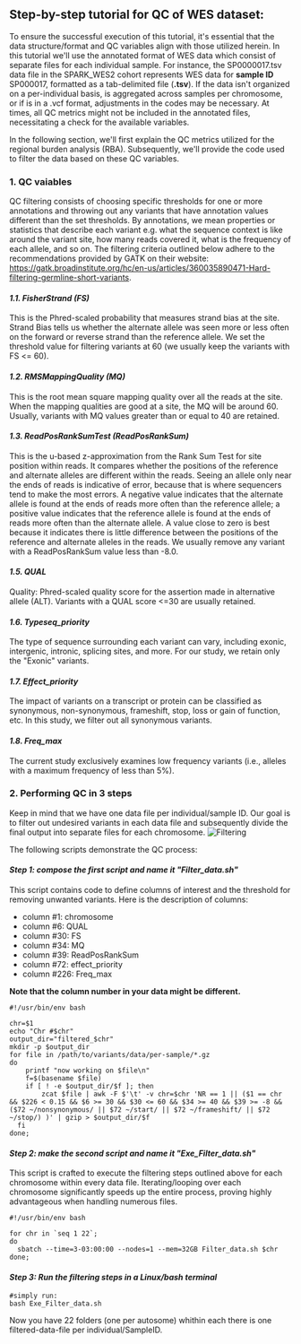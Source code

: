 ## Step-by-step tutorial for QC of WES dataset:
To ensure the successful execution of this tutorial, it's essential that the data structure/format 
and QC variables align with those utilized herein. In this tutorial we'll use the annotated format 
of WES data which consist of separate files for each individual sample. For instance, the SP0000017.tsv 
data file in the SPARK_WES2 cohort represents WES data for **sample ID** SP000017, formatted as a 
tab-delimited file (**.tsv**). If the data isn't organized on a per-individual basis, is aggregated 
across samples per chromosome, or if is in a .vcf format, adjustments in the codes may be necessary. 
At times, all QC metrics might not be included in the annotated files, necessitating a check for the 
available variables. 

In the following section, we'll first explain the QC metrics utilized for the regional burden analysis (RBA).
Subsequently, we'll provide the code used to filter the data based on these QC variables.

### 1. QC vaiables
QC filtering consists of choosing specific thresholds for one or more annotations and throwing out any 
variants that have annotation values different than the set thresholds. By annotations, we mean properties 
or statistics that describe each variant e.g. what the sequence context is like around the variant site, 
how many reads covered it, what is the frequency of each allele, and so on. The filtering criteria outlined below 
adhere to the recommendations provided by GATK on their website: 
<https://gatk.broadinstitute.org/hc/en-us/articles/360035890471-Hard-filtering-germline-short-variants>.

#### *1.1. FisherStrand (FS)*
This is the Phred-scaled probability that measures strand bias at the site. Strand Bias tells us whether the
alternate allele was seen more or less often on the forward or reverse strand than the reference allele. 
We set the threshold value for filtering variants at 60 (we usually keep the variants with FS <= 60).  

#### *1.2. RMSMappingQuality (MQ)*
This is the root mean square mapping quality over all the reads at the site. When the mapping qualities are good at a site, the MQ will be around 60. Usually, variants with MQ values greater than or equal to 40 are retained.

#### *1.3. ReadPosRankSumTest (ReadPosRankSum)*
This is the u-based z-approximation from the Rank Sum Test for site position within reads. It compares whether the positions of the reference and alternate alleles are different within the reads. Seeing an allele only near the ends of reads is indicative of error, because that is where sequencers tend to make the most errors. A negative value indicates that the alternate allele is found at the ends of reads more often than the reference allele; a positive value indicates that the reference allele is found at the ends of reads more often than the alternate allele. A value close to zero is best because it indicates there is little difference between the positions of the reference and alternate alleles in the reads. We usually remove any variant with a ReadPosRankSum value less than -8.0.

#### *1.5. QUAL*
Quality: Phred-scaled quality score for the assertion made in alternative allele (ALT). Variants with a QUAL score <=30 are usually retained.

#### *1.6. Typeseq_priority*
The type of sequence surrounding each variant can vary, including exonic, intergenic, intronic, splicing sites, and more. For our study, we retain only the "Exonic" variants.

#### *1.7. Effect_priority*
The impact of variants on a transcript or protein can be classified as synonymous, non-synonymous, frameshift, stop, loss or gain of function, etc. In this study, we filter out all synonymous variants.

#### *1.8. Freq_max*
The current study exclusively examines low frequency variants (i.e., alleles with a maximum frequency of less than 5%).


### 2. Performing QC in 3 steps
Keep in mind that we have one data file per individual/sample ID. Our goal is to filter out undesired variants in each data file and subsequently divide the final output into separate files for each chromosome.
![Filtering](https://github.com/NSafarian/RBA_Project/assets/102309428/577b55c8-e0da-498b-b2bc-0123b10dcedb)

The following scripts demonstrate the QC process:

#### *Step 1: compose the first script and name it **"Filter_data.sh"***
This script contains code to define columns of interest and the threshold for removing unwanted variants.
Here is the description of columns:
 - column #1: chromosome
 - column #6: QUAL
 - column #30: FS
 - column #34: MQ
 - column #39: ReadPosRankSum
 - column #72: effect_priority
 - column #226: Freq_max
   
**Note that the column number in your data might be different.**

```{bash}
#!/usr/bin/env bash

chr=$1
echo "Chr #$chr"
output_dir="filtered_$chr"
mkdir -p $output_dir
for file in /path/to/variants/data/per-sample/*.gz
do
	printf "now working on $file\n"
	f=$(basename $file)
	if [ ! -e $output_dir/$f ]; then
		zcat $file | awk -F $'\t' -v chr=$chr 'NR == 1 || ($1 == chr && $226 < 0.15 && $6 >= 30 && $30 <= 60 && $34 >= 40 && $39 >= -8 &&($72 ~/nonsynonymous/ || $72 ~/start/ || $72 ~/frameshift/ || $72 ~/stop/) )' | gzip > $output_dir/$f
  fi
done;

```

#### *Step 2: make the second script and name it **"Exe_Filter_data.sh"***
This script is crafted to execute the filtering steps outlined above for each chromosome within every data file. Iterating/looping over each chromosome significantly speeds up the entire process, proving highly advantageous when handling numerous files.

```{bash}
#!/usr/bin/env bash

for chr in `seq 1 22`;
do
  sbatch --time=3-03:00:00 --nodes=1 --mem=32GB Filter_data.sh $chr
done;

```

#### *Step 3: Run the filtering steps in a Linux/bash terminal*

```{bash}
#simply run:
bash Exe_Filter_data.sh

```
Now you have 22 folders (one per autosome) whithin each there is one filtered-data-file per individual/SampleID.



